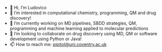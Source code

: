 - 👋 Hi, I’m Ludovico
- 👀 I’m interested in computational chemistry, programming, QM and drug discovery!
- 🌱 I’m currently working on MD pipelines, SBDD strategies, QM, programming and machine learning applied to molecular predictions
- 💞️ I’m looking to collaborate on drug discovery using MD, QM or software development using Python or Java!
- 📫 How to reach me: pipitol@uni.coventry.ac.uk

<!---
pipitoludovico/pipitoludovico is a ✨ special ✨ repository because its `README.md` (this file) appears on your GitHub profile.
You can click the Preview link to take a look at your changes.
--->
